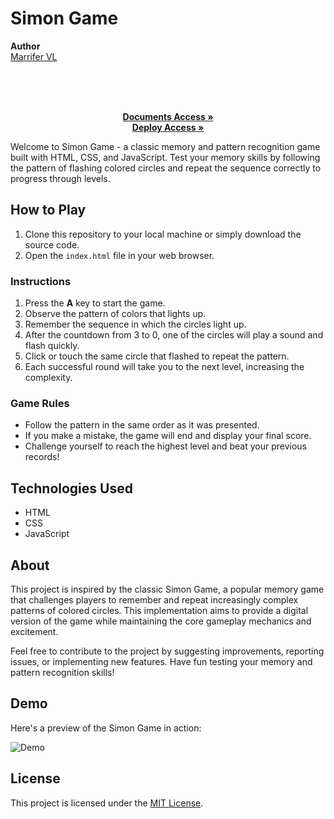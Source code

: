 ﻿# Simon Game

 <b>Author</b>
<br/>
[Marrifer VL](https://github.com/MariferVL) 
<br/>

<br/>
<p align="center">
       </summary>
    <br/>
    <br/>
    <a href="https://github.com/MariferVL/Simon_Game" target="_blank"><strong>Documents Access »</strong></a>
    <br/>
     <a href="https://outsy.web.app/" target="_blank"><strong>Deploy Access »</strong></a>
    <br/>

Welcome to Simon Game - a classic memory and pattern recognition game built with HTML, CSS, and JavaScript. Test your memory skills by following the pattern of flashing colored circles and repeat the sequence correctly to progress through levels.


## How to Play

1. Clone this repository to your local machine or simply download the source code.
2. Open the `index.html` file in your web browser.

### Instructions

1. Press the **A** key to start the game.
2. Observe the pattern of colors that lights up.
3. Remember the sequence in which the circles light up.
4. After the countdown from 3 to 0, one of the circles will play a sound and flash quickly.
5. Click or touch the same circle that flashed to repeat the pattern.
6. Each successful round will take you to the next level, increasing the complexity.

### Game Rules

- Follow the pattern in the same order as it was presented.
- If you make a mistake, the game will end and display your final score.
- Challenge yourself to reach the highest level and beat your previous records!

## Technologies Used

- HTML
- CSS
- JavaScript

## About

This project is inspired by the classic Simon Game, a popular memory game that challenges players to remember and repeat increasingly complex patterns of colored circles. This implementation aims to provide a digital version of the game while maintaining the core gameplay mechanics and excitement.

Feel free to contribute to the project by suggesting improvements, reporting issues, or implementing new features. Have fun testing your memory and pattern recognition skills!


## Demo

Here's a preview of the Simon Game in action:

![Demo](https://github.com/MariferVL/Simon_Game/assets/99364311/8376d3cf-72a8-4b9c-808c-2ac52ee522a3)


## License

This project is licensed under the [MIT License](LICENSE).
